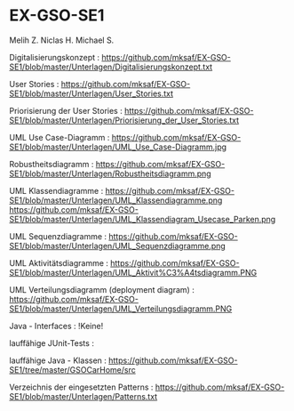 # EX-GSO-SE1

Melih Z.
Niclas H.
Michael S.


Digitalisierungskonzept : https://github.com/mksaf/EX-GSO-SE1/blob/master/Unterlagen/Digitalisierungskonzept.txt

User Stories : https://github.com/mksaf/EX-GSO-SE1/blob/master/Unterlagen/User_Stories.txt

Priorisierung der User Stories : https://github.com/mksaf/EX-GSO-SE1/blob/master/Unterlagen/Priorisierung_der_User_Stories.txt

UML Use Case-Diagramm : https://github.com/mksaf/EX-GSO-SE1/blob/master/Unterlagen/UML_Use_Case-Diagramm.jpg

Robustheitsdiagramm : https://github.com/mksaf/EX-GSO-SE1/blob/master/Unterlagen/Robustheitsdiagramm.png

UML Klassendiagramme :  https://github.com/mksaf/EX-GSO-SE1/blob/master/Unterlagen/UML_Klassendiagramme.png
						https://github.com/mksaf/EX-GSO-SE1/blob/master/Unterlagen/UML_Klassendiagram_Usecase_Parken.png

UML Sequenzdiagramme : https://github.com/mksaf/EX-GSO-SE1/blob/master/Unterlagen/UML_Sequenzdiagramme.png

UML Aktivitätsdiagramme : https://github.com/mksaf/EX-GSO-SE1/blob/master/Unterlagen/UML_Aktivit%C3%A4tsdiagramm.PNG

UML Verteilungsdiagramm (deployment diagram) : https://github.com/mksaf/EX-GSO-SE1/blob/master/Unterlagen/UML_Verteilungsdiagramm.PNG

Java - Interfaces : !Keine!

lauffähige JUnit-Tests : 

lauffähige Java - Klassen : https://github.com/mksaf/EX-GSO-SE1/tree/master/GSOCarHome/src

Verzeichnis der eingesetzten Patterns : https://github.com/mksaf/EX-GSO-SE1/blob/master/Unterlagen/Patterns.txt
